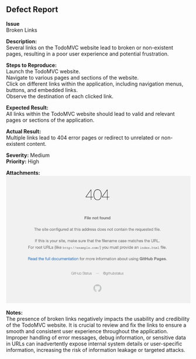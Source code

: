 ## Defect Report

**Issue**
<br>Broken Links

**Description:**
<br>Several links on the TodoMVC website lead to broken or non-existent pages, resulting in a poor user experience and potential frustration.

**Steps to Reproduce:**
<br>Launch the TodoMVC website.
<br>Navigate to various pages and sections of the website.
<br>Click on different links within the application, including navigation menus, buttons, and embedded links.
<br>Observe the destination of each clicked link.

**Expected Result:**
<br>All links within the TodoMVC website should lead to valid and relevant pages or sections of the application.

**Actual Result:**
<br>Multiple links lead to 404 error pages or redirect to unrelated or non-existent content.

**Severity:** Medium
<br>**Priority:** High

**Attachments:**
<br>![img.png](img.png)

**Notes:**
<br>The presence of broken links negatively impacts the usability and credibility of the TodoMVC website. 
It is crucial to review and fix the links to ensure a smooth and consistent user experience throughout the application.
<br>Improper handling of error messages, debug information, or sensitive data in URLs can inadvertently expose internal 
system details or user-specific information, increasing the risk of information leakage or targeted attacks.

